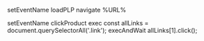 setEventName	loadPLP
navigate	%URL%

setEventName	clickProduct
exec	const allLinks = document.querySelectorAll('.link');
execAndWait	allLinks[1].click();